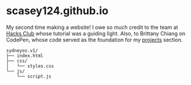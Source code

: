 # scasey124.github.io

My second time making a website! I owe so much credit to the team at [Hacks Club](https://jams.hackclub.com/batch/webOS) whose tutorial was a guiding light. Also, to Brittany Chiang on CodePen, whose code served as the foundation for my [projects](https://codepen.io/bchiang7/pen/xaGbyg) section. 

```
sydneyos.v1/
├── index.html
├── css/
│   └── styles.css
└── js/
    └── script.js
```
